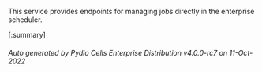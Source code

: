 






This service provides endpoints for managing jobs directly in the enterprise scheduler.

[:summary]

###### Auto generated by Pydio Cells Enterprise Distribution v4.0.0-rc7 on 11-Oct-2022
